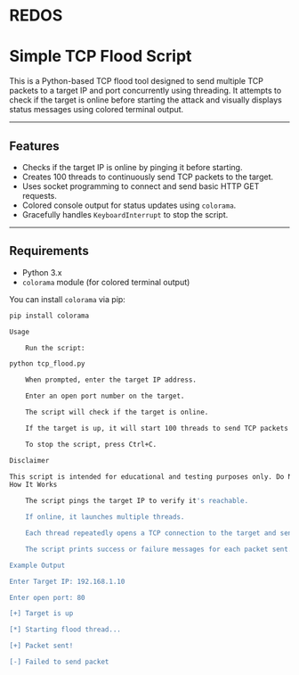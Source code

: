 # REDOS
# Simple TCP Flood Script

This is a Python-based TCP flood tool designed to send multiple TCP packets to a target IP and port concurrently using threading. It attempts to check if the target is online before starting the attack and visually displays status messages using colored terminal output.

---

## Features

- Checks if the target IP is online by pinging it before starting.
- Creates 100 threads to continuously send TCP packets to the target.
- Uses socket programming to connect and send basic HTTP GET requests.
- Colored console output for status updates using `colorama`.
- Gracefully handles `KeyboardInterrupt` to stop the script.

---

## Requirements

- Python 3.x
- `colorama` module (for colored terminal output)

You can install `colorama` via pip:

```bash
pip install colorama

Usage

    Run the script:

python tcp_flood.py

    When prompted, enter the target IP address.

    Enter an open port number on the target.

    The script will check if the target is online.

    If the target is up, it will start 100 threads to send TCP packets continuously.

    To stop the script, press Ctrl+C.

Disclaimer

This script is intended for educational and testing purposes only. Do NOT use it to attack any network or system without explicit permission from the owner. Unauthorized use may be illegal and unethical.
How It Works

    The script pings the target IP to verify it's reachable.

    If online, it launches multiple threads.

    Each thread repeatedly opens a TCP connection to the target and sends a simple HTTP GET request.

    The script prints success or failure messages for each packet sent.

Example Output

Enter Target IP: 192.168.1.10

Enter open port: 80

[+] Target is up

[*] Starting flood thread...

[+] Packet sent!

[-] Failed to send packet
